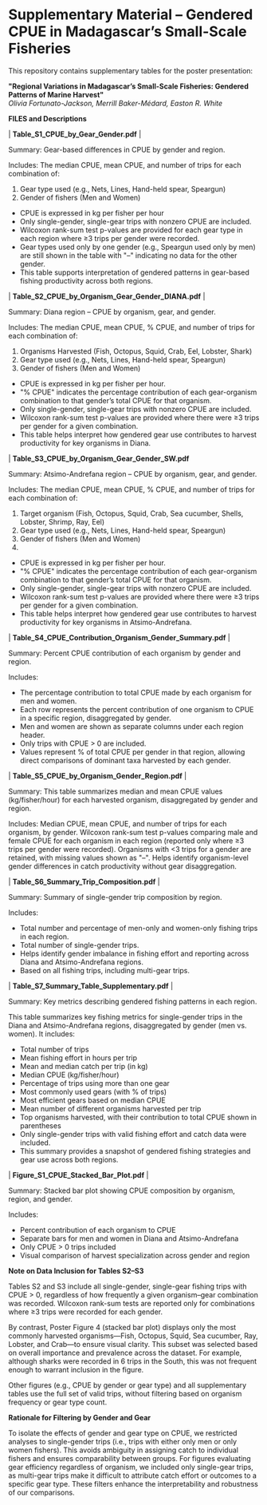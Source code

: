 # Supplementary Material – Gendered CPUE in Madagascar’s Small-Scale Fisheries

This repository contains supplementary tables for the poster presentation:

**"Regional Variations in Madagascar’s Small-Scale Fisheries: Gendered Patterns of Marine Harvest"**  
*Olivia Fortunato-Jackson, Merrill Baker-Médard, Easton R. White*

**FILES and Descriptions**

| **Table_S1_CPUE_by_Gear_Gender.pdf** |

Summary: Gear-based differences in CPUE by gender and region.

Includes:
The median CPUE, mean CPUE, and number of trips for each combination of:
1. Gear type used (e.g., Nets, Lines, Hand-held spear, Speargun)
2. Gender of fishers (Men and Women)

- CPUE is expressed in kg per fisher per hour
- Only single-gender, single-gear trips with nonzero CPUE are included.
- Wilcoxon rank-sum test p-values are provided for each gear type in each region where ≥3 trips per gender were recorded.
- Gear types used only by one gender (e.g., Speargun used only by men) are still shown in the table with "–" indicating no data for the other gender.
- This table supports interpretation of gendered patterns in gear-based fishing productivity across both regions.

| **Table_S2_CPUE_by_Organism_Gear_Gender_DIANA.pdf** |

Summary: Diana region – CPUE by organism, gear, and gender.

Includes:
The median CPUE, mean CPUE, % CPUE, and number of trips for each combination of: 
1. Organisms Harvested (Fish, Octopus, Squid, Crab, Eel, Lobster, Shark)
2. Gear type used (e.g., Nets, Lines, Hand-held spear, Speargun)
3. Gender of fishers (Men and Women)

- CPUE is expressed in kg per fisher per hour.
- "% CPUE" indicates the percentage contribution of each gear-organism combination to that gender’s total CPUE for that organism.
- Only single-gender, single-gear trips with nonzero CPUE are included.
- Wilcoxon rank-sum test p-values are provided where there were ≥3 trips per gender for a given combination.
- This table helps interpret how gendered gear use contributes to harvest productivity for key organisms in Diana.

| **Table_S3_CPUE_by_Organism_Gear_Gender_SW.pdf** 

Summary: Atsimo-Andrefana region – CPUE by organism, gear, and gender.

Includes:
The median CPUE, mean CPUE, % CPUE, and number of trips for each combination of:
1. Target organism (Fish, Octopus, Squid, Crab, Sea cucumber, Shells, Lobster, Shrimp, Ray, Eel)
2. Gear type used (e.g., Nets, Lines, Hand-held spear, Speargun)
3. Gender of fishers (Men and Women)
4. 
- CPUE is expressed in kg per fisher per hour.
- "% CPUE" indicates the percentage contribution of each gear-organism combination to that gender’s total CPUE for that organism.
- Only single-gender, single-gear trips with nonzero CPUE are included.
- Wilcoxon rank-sum test p-values are provided where there were ≥3 trips per gender for a given combination.
- This table helps interpret how gendered gear use contributes to harvest productivity for key organisms in Atsimo-Andrefana.

| **Table_S4_CPUE_Contribution_Organism_Gender_Summary.pdf** |

Summary: Percent CPUE contribution of each organism by gender and region.

Includes:
- The percentage contribution to total CPUE made by each organism for men and women.
- Each row represents the percent contribution of one organism to CPUE in a specific region, disaggregated by gender.
- Men and women are shown as separate columns under each region header.
- Only trips with CPUE > 0 are included.
- Values represent % of total CPUE per gender in that region, allowing direct comparisons of dominant taxa harvested by each gender.


| **Table_S5_CPUE_by_Organism_Gender_Region.pdf** |

Summary:
This table summarizes median and mean CPUE values (kg/fisher/hour) for each harvested organism, disaggregated by gender and region.

Includes:
Median CPUE, mean CPUE, and number of trips for each organism, by gender.
Wilcoxon rank-sum test p-values comparing male and female CPUE for each organism in each region (reported only where ≥3 trips per gender were recorded).
Organisms with <3 trips for a gender are retained, with missing values shown as "–".
Helps identify organism-level gender differences in catch productivity without gear disaggregation.

| **Table_S6_Summary_Trip_Composition.pdf** | 

Summary: Summary of single-gender trip composition by region.

Includes:
- Total number and percentage of men-only and women-only fishing trips in each region.
- Total number of single-gender trips.
- Helps identify gender imbalance in fishing effort and reporting across Diana and Atsimo-Andrefana regions.
- Based on all fishing trips, including multi-gear trips.

| **Table_S7_Summary_Table_Supplementary.pdf** |

Summary: Key metrics describing gendered fishing patterns in each region.

This table summarizes key fishing metrics for single-gender trips in the Diana and Atsimo-Andrefana regions, disaggregated by gender (men vs. women). It includes:

- Total number of trips
- Mean fishing effort in hours per trip
- Mean and median catch per trip (in kg)
- Median CPUE (kg/fisher/hour)
- Percentage of trips using more than one gear
- Most commonly used gears (with % of trips)
- Most efficient gears based on median CPUE
- Mean number of different organisms harvested per trip
- Top organisms harvested, with their contribution to total CPUE shown in parentheses
- Only single-gender trips with valid fishing effort and catch data were included.
- This summary provides a snapshot of gendered fishing strategies and gear use across both regions.

| **Figure_S1_CPUE_Stacked_Bar_Plot.pdf** |

Summary: Stacked bar plot showing CPUE composition by organism, region, and gender.

Includes:
- Percent contribution of each organism to CPUE
- Separate bars for men and women in Diana and Atsimo-Andrefana
- Only CPUE > 0 trips included
- Visual comparison of harvest specialization across gender and region


**Note on Data Inclusion for Tables S2–S3**

Tables S2 and S3 include all single-gender, single-gear fishing trips with CPUE > 0, regardless of how frequently a given organism–gear combination was recorded. Wilcoxon rank-sum tests are reported only for combinations where ≥3 trips were recorded for each gender.

By contrast, Poster Figure 4 (stacked bar plot) displays only the most commonly harvested organisms—Fish, Octopus, Squid, Sea cucumber, Ray, Lobster, and Crab—to ensure visual clarity. This subset was selected based on overall importance and prevalence across the dataset. For example, although sharks were recorded in 6 trips in the South, this was not frequent enough to warrant inclusion in the figure.

Other figures (e.g., CPUE by gender or gear type) and all supplementary tables use the full set of valid trips, without filtering based on organism frequency or gear type count.


**Rationale for Filtering by Gender and Gear**

To isolate the effects of gender and gear type on CPUE, we restricted analyses to single-gender trips (i.e., trips with either only men or only women fishers). This avoids ambiguity in assigning catch to individual fishers and ensures comparability between groups. For figures evaluating gear efficiency regardless of organism, we included only single-gear trips, as multi-gear trips make it difficult to attribute catch effort or outcomes to a specific gear type. These filters enhance the interpretability and robustness of our comparisons.
